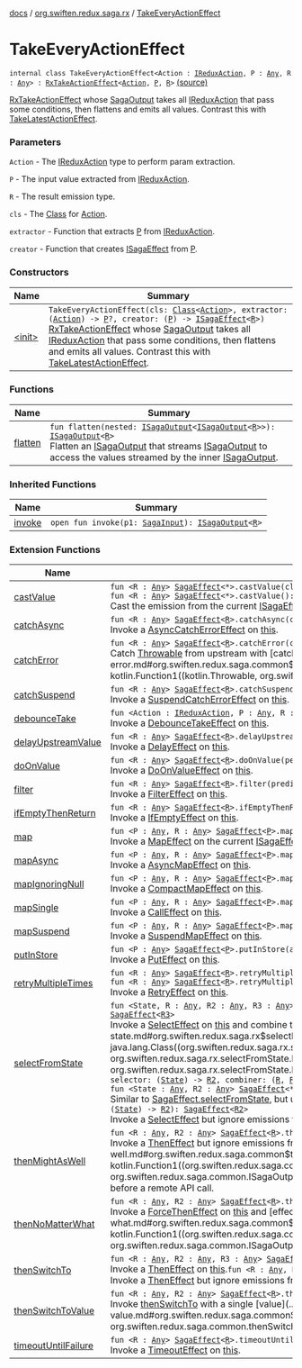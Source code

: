 [docs](../../index.md) / [org.swiften.redux.saga.rx](../index.md) / [TakeEveryActionEffect](./index.md)

# TakeEveryActionEffect

`internal class TakeEveryActionEffect<Action : `[`IReduxAction`](../../org.swiften.redux.core/-i-redux-action.md)`, P : `[`Any`](https://kotlinlang.org/api/latest/jvm/stdlib/kotlin/-any/index.html)`, R : `[`Any`](https://kotlinlang.org/api/latest/jvm/stdlib/kotlin/-any/index.html)`> : `[`RxTakeActionEffect`](../-rx-take-action-effect/index.md)`<`[`Action`](index.md#Action)`, `[`P`](index.md#P)`, `[`R`](index.md#R)`>` [(source)](https://github.com/protoman92/KotlinRedux/tree/master/common/common-rx-saga/src/main/kotlin/org/swiften/redux/saga/rx/RxTakeActionEffect.kt#L58)

[RxTakeActionEffect](../-rx-take-action-effect/index.md) whose [SagaOutput](../-saga-output/index.md) takes all [IReduxAction](../../org.swiften.redux.core/-i-redux-action.md) that pass some conditions, then
flattens and emits all values. Contrast this with [TakeLatestActionEffect](../-take-latest-action-effect/index.md).

### Parameters

`Action` - The [IReduxAction](../../org.swiften.redux.core/-i-redux-action.md) type to perform param extraction.

`P` - The input value extracted from [IReduxAction](../../org.swiften.redux.core/-i-redux-action.md).

`R` - The result emission type.

`cls` - The [Class](http://docs.oracle.com/javase/6/docs/api/java/lang/Class.html) for [Action](index.md#Action).

`extractor` - Function that extracts [P](index.md#P) from [IReduxAction](../../org.swiften.redux.core/-i-redux-action.md).

`creator` - Function that creates [ISagaEffect](../../org.swiften.redux.saga.common/-i-saga-effect.md) from [P](index.md#P).

### Constructors

| Name | Summary |
|---|---|
| [&lt;init&gt;](-init-.md) | `TakeEveryActionEffect(cls: `[`Class`](http://docs.oracle.com/javase/6/docs/api/java/lang/Class.html)`<`[`Action`](index.md#Action)`>, extractor: (`[`Action`](index.md#Action)`) -> `[`P`](index.md#P)`?, creator: (`[`P`](index.md#P)`) -> `[`ISagaEffect`](../../org.swiften.redux.saga.common/-i-saga-effect.md)`<`[`R`](index.md#R)`>)`<br>[RxTakeActionEffect](../-rx-take-action-effect/index.md) whose [SagaOutput](../-saga-output/index.md) takes all [IReduxAction](../../org.swiften.redux.core/-i-redux-action.md) that pass some conditions, then flattens and emits all values. Contrast this with [TakeLatestActionEffect](../-take-latest-action-effect/index.md). |

### Functions

| Name | Summary |
|---|---|
| [flatten](flatten.md) | `fun flatten(nested: `[`ISagaOutput`](../../org.swiften.redux.saga.common/-i-saga-output/index.md)`<`[`ISagaOutput`](../../org.swiften.redux.saga.common/-i-saga-output/index.md)`<`[`R`](index.md#R)`>>): `[`ISagaOutput`](../../org.swiften.redux.saga.common/-i-saga-output/index.md)`<`[`R`](index.md#R)`>`<br>Flatten an [ISagaOutput](../../org.swiften.redux.saga.common/-i-saga-output/index.md) that streams [ISagaOutput](../../org.swiften.redux.saga.common/-i-saga-output/index.md) to access the values streamed by the inner [ISagaOutput](../../org.swiften.redux.saga.common/-i-saga-output/index.md). |

### Inherited Functions

| Name | Summary |
|---|---|
| [invoke](../-rx-take-action-effect/invoke.md) | `open fun invoke(p1: `[`SagaInput`](../../org.swiften.redux.saga.common/-saga-input/index.md)`): `[`ISagaOutput`](../../org.swiften.redux.saga.common/-i-saga-output/index.md)`<`[`R`](../-rx-take-action-effect/index.md#R)`>` |

### Extension Functions

| Name | Summary |
|---|---|
| [castValue](../../org.swiften.redux.saga.common/cast-value.md) | `fun <R : `[`Any`](https://kotlinlang.org/api/latest/jvm/stdlib/kotlin/-any/index.html)`> `[`SagaEffect`](../../org.swiften.redux.saga.common/-saga-effect/index.md)`<*>.castValue(cls: `[`Class`](http://docs.oracle.com/javase/6/docs/api/java/lang/Class.html)`<`[`R`](../../org.swiften.redux.saga.common/cast-value.md#R)`>): `[`SagaEffect`](../../org.swiften.redux.saga.common/-saga-effect/index.md)`<`[`R`](../../org.swiften.redux.saga.common/cast-value.md#R)`>`<br>`fun <R : `[`Any`](https://kotlinlang.org/api/latest/jvm/stdlib/kotlin/-any/index.html)`> `[`SagaEffect`](../../org.swiften.redux.saga.common/-saga-effect/index.md)`<*>.castValue(): `[`SagaEffect`](../../org.swiften.redux.saga.common/-saga-effect/index.md)`<`[`R`](../../org.swiften.redux.saga.common/cast-value.md#R)`>`<br>Cast the emission from the current [ISagaEffect](../../org.swiften.redux.saga.common/-i-saga-effect.md) to [R](../../org.swiften.redux.saga.common/cast-value.md#R) if possible. |
| [catchAsync](../../org.swiften.redux.saga.common/catch-async.md) | `fun <R : `[`Any`](https://kotlinlang.org/api/latest/jvm/stdlib/kotlin/-any/index.html)`> `[`SagaEffect`](../../org.swiften.redux.saga.common/-saga-effect/index.md)`<`[`R`](../../org.swiften.redux.saga.common/catch-async.md#R)`>.catchAsync(catcher: suspend <ERROR CLASS>.(`[`Throwable`](https://kotlinlang.org/api/latest/jvm/stdlib/kotlin/-throwable/index.html)`) -> <ERROR CLASS><`[`R`](../../org.swiften.redux.saga.common/catch-async.md#R)`>): `[`SagaEffect`](../../org.swiften.redux.saga.common/-saga-effect/index.md)`<`[`R`](../../org.swiften.redux.saga.common/catch-async.md#R)`>`<br>Invoke a [AsyncCatchErrorEffect](../../org.swiften.redux.saga.common/-async-catch-error-effect/index.md) on [this](../../org.swiften.redux.saga.common/catch-async/-this-.md). |
| [catchError](../../org.swiften.redux.saga.common/catch-error.md) | `fun <R : `[`Any`](https://kotlinlang.org/api/latest/jvm/stdlib/kotlin/-any/index.html)`> `[`SagaEffect`](../../org.swiften.redux.saga.common/-saga-effect/index.md)`<`[`R`](../../org.swiften.redux.saga.common/catch-error.md#R)`>.catchError(catcher: (`[`Throwable`](https://kotlinlang.org/api/latest/jvm/stdlib/kotlin/-throwable/index.html)`) -> `[`R`](../../org.swiften.redux.saga.common/catch-error.md#R)`): `[`SagaEffect`](../../org.swiften.redux.saga.common/-saga-effect/index.md)`<`[`R`](../../org.swiften.redux.saga.common/catch-error.md#R)`>`<br>Catch [Throwable](https://kotlinlang.org/api/latest/jvm/stdlib/kotlin/-throwable/index.html) from upstream with [catcher](../../org.swiften.redux.saga.common/catch-error.md#org.swiften.redux.saga.common$catchError(org.swiften.redux.saga.common.SagaEffect((org.swiften.redux.saga.common.catchError.R)), kotlin.Function1((kotlin.Throwable, org.swiften.redux.saga.common.catchError.R)))/catcher). |
| [catchSuspend](../../org.swiften.redux.saga.common/catch-suspend.md) | `fun <R : `[`Any`](https://kotlinlang.org/api/latest/jvm/stdlib/kotlin/-any/index.html)`> `[`SagaEffect`](../../org.swiften.redux.saga.common/-saga-effect/index.md)`<`[`R`](../../org.swiften.redux.saga.common/catch-suspend.md#R)`>.catchSuspend(catcher: suspend <ERROR CLASS>.(`[`Throwable`](https://kotlinlang.org/api/latest/jvm/stdlib/kotlin/-throwable/index.html)`) -> `[`R`](../../org.swiften.redux.saga.common/catch-suspend.md#R)`): `[`SagaEffect`](../../org.swiften.redux.saga.common/-saga-effect/index.md)`<`[`R`](../../org.swiften.redux.saga.common/catch-suspend.md#R)`>`<br>Invoke a [SuspendCatchErrorEffect](../../org.swiften.redux.saga.common/-suspend-catch-error-effect/index.md) on [this](../../org.swiften.redux.saga.common/catch-suspend/-this-.md). |
| [debounceTake](../debounce-take.md) | `fun <Action : `[`IReduxAction`](../../org.swiften.redux.core/-i-redux-action.md)`, P : `[`Any`](https://kotlinlang.org/api/latest/jvm/stdlib/kotlin/-any/index.html)`, R : `[`Any`](https://kotlinlang.org/api/latest/jvm/stdlib/kotlin/-any/index.html)`> `[`TakeActionEffect`](../../org.swiften.redux.saga.common/-take-action-effect/index.md)`<`[`Action`](../debounce-take.md#Action)`, `[`P`](../debounce-take.md#P)`, `[`R`](../debounce-take.md#R)`>.debounceTake(millis: `[`Long`](https://kotlinlang.org/api/latest/jvm/stdlib/kotlin/-long/index.html)`): `[`TakeActionEffect`](../../org.swiften.redux.saga.common/-take-action-effect/index.md)`<`[`Action`](../debounce-take.md#Action)`, `[`P`](../debounce-take.md#P)`, `[`R`](../debounce-take.md#R)`>`<br>Invoke a [DebounceTakeEffect](../-debounce-take-effect/index.md) on [this](../debounce-take/-this-.md). |
| [delayUpstreamValue](../../org.swiften.redux.saga.common/delay-upstream-value.md) | `fun <R : `[`Any`](https://kotlinlang.org/api/latest/jvm/stdlib/kotlin/-any/index.html)`> `[`SagaEffect`](../../org.swiften.redux.saga.common/-saga-effect/index.md)`<`[`R`](../../org.swiften.redux.saga.common/delay-upstream-value.md#R)`>.delayUpstreamValue(millis: `[`Long`](https://kotlinlang.org/api/latest/jvm/stdlib/kotlin/-long/index.html)`): `[`SagaEffect`](../../org.swiften.redux.saga.common/-saga-effect/index.md)`<`[`R`](../../org.swiften.redux.saga.common/delay-upstream-value.md#R)`>`<br>Invoke a [DelayEffect](../../org.swiften.redux.saga.common/-delay-effect/index.md) on [this](../../org.swiften.redux.saga.common/delay-upstream-value/-this-.md). |
| [doOnValue](../../org.swiften.redux.saga.common/do-on-value.md) | `fun <R : `[`Any`](https://kotlinlang.org/api/latest/jvm/stdlib/kotlin/-any/index.html)`> `[`SagaEffect`](../../org.swiften.redux.saga.common/-saga-effect/index.md)`<`[`R`](../../org.swiften.redux.saga.common/do-on-value.md#R)`>.doOnValue(performer: (`[`R`](../../org.swiften.redux.saga.common/do-on-value.md#R)`) -> `[`Unit`](https://kotlinlang.org/api/latest/jvm/stdlib/kotlin/-unit/index.html)`): `[`SagaEffect`](../../org.swiften.redux.saga.common/-saga-effect/index.md)`<`[`R`](../../org.swiften.redux.saga.common/do-on-value.md#R)`>`<br>Invoke a [DoOnValueEffect](../../org.swiften.redux.saga.common/-do-on-value-effect/index.md) on [this](../../org.swiften.redux.saga.common/do-on-value/-this-.md). |
| [filter](../../org.swiften.redux.saga.common/filter.md) | `fun <R : `[`Any`](https://kotlinlang.org/api/latest/jvm/stdlib/kotlin/-any/index.html)`> `[`SagaEffect`](../../org.swiften.redux.saga.common/-saga-effect/index.md)`<`[`R`](../../org.swiften.redux.saga.common/filter.md#R)`>.filter(predicate: (`[`R`](../../org.swiften.redux.saga.common/filter.md#R)`) -> `[`Boolean`](https://kotlinlang.org/api/latest/jvm/stdlib/kotlin/-boolean/index.html)`): `[`SagaEffect`](../../org.swiften.redux.saga.common/-saga-effect/index.md)`<`[`R`](../../org.swiften.redux.saga.common/filter.md#R)`>`<br>Invoke a [FilterEffect](../../org.swiften.redux.saga.common/-filter-effect/index.md) on [this](../../org.swiften.redux.saga.common/filter/-this-.md). |
| [ifEmptyThenReturn](../../org.swiften.redux.saga.common/if-empty-then-return.md) | `fun <R : `[`Any`](https://kotlinlang.org/api/latest/jvm/stdlib/kotlin/-any/index.html)`> `[`SagaEffect`](../../org.swiften.redux.saga.common/-saga-effect/index.md)`<`[`R`](../../org.swiften.redux.saga.common/if-empty-then-return.md#R)`>.ifEmptyThenReturn(defaultValue: `[`R`](../../org.swiften.redux.saga.common/if-empty-then-return.md#R)`): `[`SagaEffect`](../../org.swiften.redux.saga.common/-saga-effect/index.md)`<`[`R`](../../org.swiften.redux.saga.common/if-empty-then-return.md#R)`>`<br>Invoke a [IfEmptyEffect](../../org.swiften.redux.saga.common/-if-empty-effect/index.md) on [this](../../org.swiften.redux.saga.common/if-empty-then-return/-this-.md). |
| [map](../../org.swiften.redux.saga.common/map.md) | `fun <P : `[`Any`](https://kotlinlang.org/api/latest/jvm/stdlib/kotlin/-any/index.html)`, R : `[`Any`](https://kotlinlang.org/api/latest/jvm/stdlib/kotlin/-any/index.html)`> `[`SagaEffect`](../../org.swiften.redux.saga.common/-saga-effect/index.md)`<`[`P`](../../org.swiften.redux.saga.common/map.md#P)`>.map(transformer: (`[`P`](../../org.swiften.redux.saga.common/map.md#P)`) -> `[`R`](../../org.swiften.redux.saga.common/map.md#R)`): `[`SagaEffect`](../../org.swiften.redux.saga.common/-saga-effect/index.md)`<`[`R`](../../org.swiften.redux.saga.common/map.md#R)`>`<br>Invoke a [MapEffect](../../org.swiften.redux.saga.common/-map-effect/index.md) on the current [ISagaEffect](../../org.swiften.redux.saga.common/-i-saga-effect.md). |
| [mapAsync](../../org.swiften.redux.saga.common/map-async.md) | `fun <P : `[`Any`](https://kotlinlang.org/api/latest/jvm/stdlib/kotlin/-any/index.html)`, R : `[`Any`](https://kotlinlang.org/api/latest/jvm/stdlib/kotlin/-any/index.html)`> `[`SagaEffect`](../../org.swiften.redux.saga.common/-saga-effect/index.md)`<`[`P`](../../org.swiften.redux.saga.common/map-async.md#P)`>.mapAsync(transformer: suspend <ERROR CLASS>.(`[`P`](../../org.swiften.redux.saga.common/map-async.md#P)`) -> <ERROR CLASS><`[`R`](../../org.swiften.redux.saga.common/map-async.md#R)`>): `[`SagaEffect`](../../org.swiften.redux.saga.common/-saga-effect/index.md)`<`[`R`](../../org.swiften.redux.saga.common/map-async.md#R)`>`<br>Invoke a [AsyncMapEffect](../../org.swiften.redux.saga.common/-async-map-effect/index.md) on [this](../../org.swiften.redux.saga.common/map-async/-this-.md). |
| [mapIgnoringNull](../../org.swiften.redux.saga.common/map-ignoring-null.md) | `fun <P : `[`Any`](https://kotlinlang.org/api/latest/jvm/stdlib/kotlin/-any/index.html)`, R : `[`Any`](https://kotlinlang.org/api/latest/jvm/stdlib/kotlin/-any/index.html)`> `[`SagaEffect`](../../org.swiften.redux.saga.common/-saga-effect/index.md)`<`[`P`](../../org.swiften.redux.saga.common/map-ignoring-null.md#P)`>.mapIgnoringNull(transformer: (`[`P`](../../org.swiften.redux.saga.common/map-ignoring-null.md#P)`) -> `[`R`](../../org.swiften.redux.saga.common/map-ignoring-null.md#R)`?): `[`SagaEffect`](../../org.swiften.redux.saga.common/-saga-effect/index.md)`<`[`R`](../../org.swiften.redux.saga.common/map-ignoring-null.md#R)`>`<br>Invoke a [CompactMapEffect](../../org.swiften.redux.saga.common/-compact-map-effect/index.md) on [this](../../org.swiften.redux.saga.common/map-ignoring-null/-this-.md). |
| [mapSingle](../map-single.md) | `fun <P : `[`Any`](https://kotlinlang.org/api/latest/jvm/stdlib/kotlin/-any/index.html)`, R : `[`Any`](https://kotlinlang.org/api/latest/jvm/stdlib/kotlin/-any/index.html)`> `[`SagaEffect`](../../org.swiften.redux.saga.common/-saga-effect/index.md)`<`[`P`](../map-single.md#P)`>.mapSingle(transformer: (`[`P`](../map-single.md#P)`) -> <ERROR CLASS><`[`R`](../map-single.md#R)`>): `[`SagaEffect`](../../org.swiften.redux.saga.common/-saga-effect/index.md)`<`[`R`](../map-single.md#R)`>`<br>Invoke a [CallEffect](../-call-effect/index.md) on [this](../map-single/-this-.md). |
| [mapSuspend](../../org.swiften.redux.saga.common/map-suspend.md) | `fun <P : `[`Any`](https://kotlinlang.org/api/latest/jvm/stdlib/kotlin/-any/index.html)`, R : `[`Any`](https://kotlinlang.org/api/latest/jvm/stdlib/kotlin/-any/index.html)`> `[`SagaEffect`](../../org.swiften.redux.saga.common/-saga-effect/index.md)`<`[`P`](../../org.swiften.redux.saga.common/map-suspend.md#P)`>.mapSuspend(transformer: suspend <ERROR CLASS>.(`[`P`](../../org.swiften.redux.saga.common/map-suspend.md#P)`) -> `[`R`](../../org.swiften.redux.saga.common/map-suspend.md#R)`): `[`SagaEffect`](../../org.swiften.redux.saga.common/-saga-effect/index.md)`<`[`R`](../../org.swiften.redux.saga.common/map-suspend.md#R)`>`<br>Invoke a [SuspendMapEffect](../../org.swiften.redux.saga.common/-suspend-map-effect/index.md) on [this](../../org.swiften.redux.saga.common/map-suspend/-this-.md). |
| [putInStore](../../org.swiften.redux.saga.common/put-in-store.md) | `fun <P : `[`Any`](https://kotlinlang.org/api/latest/jvm/stdlib/kotlin/-any/index.html)`> `[`SagaEffect`](../../org.swiften.redux.saga.common/-saga-effect/index.md)`<`[`P`](../../org.swiften.redux.saga.common/put-in-store.md#P)`>.putInStore(actionCreator: (`[`P`](../../org.swiften.redux.saga.common/put-in-store.md#P)`) -> `[`IReduxAction`](../../org.swiften.redux.core/-i-redux-action.md)`): `[`SagaEffect`](../../org.swiften.redux.saga.common/-saga-effect/index.md)`<`[`Any`](https://kotlinlang.org/api/latest/jvm/stdlib/kotlin/-any/index.html)`>`<br>Invoke a [PutEffect](../../org.swiften.redux.saga.common/-put-effect/index.md) on [this](../../org.swiften.redux.saga.common/put-in-store/-this-.md). |
| [retryMultipleTimes](../../org.swiften.redux.saga.common/retry-multiple-times.md) | `fun <R : `[`Any`](https://kotlinlang.org/api/latest/jvm/stdlib/kotlin/-any/index.html)`> `[`SagaEffect`](../../org.swiften.redux.saga.common/-saga-effect/index.md)`<`[`R`](../../org.swiften.redux.saga.common/retry-multiple-times.md#R)`>.retryMultipleTimes(times: `[`Long`](https://kotlinlang.org/api/latest/jvm/stdlib/kotlin/-long/index.html)`): `[`SagaEffect`](../../org.swiften.redux.saga.common/-saga-effect/index.md)`<`[`R`](../../org.swiften.redux.saga.common/retry-multiple-times.md#R)`>`<br>`fun <R : `[`Any`](https://kotlinlang.org/api/latest/jvm/stdlib/kotlin/-any/index.html)`> `[`SagaEffect`](../../org.swiften.redux.saga.common/-saga-effect/index.md)`<`[`R`](../../org.swiften.redux.saga.common/retry-multiple-times.md#R)`>.retryMultipleTimes(times: `[`Int`](https://kotlinlang.org/api/latest/jvm/stdlib/kotlin/-int/index.html)`): `[`SagaEffect`](../../org.swiften.redux.saga.common/-saga-effect/index.md)`<`[`R`](../../org.swiften.redux.saga.common/retry-multiple-times.md#R)`>`<br>Invoke a [RetryEffect](../../org.swiften.redux.saga.common/-retry-effect/index.md) on [this](../../org.swiften.redux.saga.common/retry-multiple-times/-this-.md). |
| [selectFromState](../select-from-state.md) | `fun <State, R : `[`Any`](https://kotlinlang.org/api/latest/jvm/stdlib/kotlin/-any/index.html)`, R2 : `[`Any`](https://kotlinlang.org/api/latest/jvm/stdlib/kotlin/-any/index.html)`, R3 : `[`Any`](https://kotlinlang.org/api/latest/jvm/stdlib/kotlin/-any/index.html)`> `[`SagaEffect`](../../org.swiften.redux.saga.common/-saga-effect/index.md)`<`[`R`](../select-from-state.md#R)`>.selectFromState(cls: `[`Class`](http://docs.oracle.com/javase/6/docs/api/java/lang/Class.html)`<`[`State`](../select-from-state.md#State)`>, selector: (`[`State`](../select-from-state.md#State)`) -> `[`R2`](../select-from-state.md#R2)`, combiner: (`[`R`](../select-from-state.md#R)`, `[`R2`](../select-from-state.md#R2)`) -> `[`R3`](../select-from-state.md#R3)`): `[`SagaEffect`](../../org.swiften.redux.saga.common/-saga-effect/index.md)`<`[`R3`](../select-from-state.md#R3)`>`<br>Invoke a [SelectEffect](../-select-effect/index.md) on [this](../select-from-state/-this-.md) and combine the emitted values with [combiner](../select-from-state.md#org.swiften.redux.saga.rx$selectFromState(org.swiften.redux.saga.common.SagaEffect((org.swiften.redux.saga.rx.selectFromState.R)), java.lang.Class((org.swiften.redux.saga.rx.selectFromState.State)), kotlin.Function1((org.swiften.redux.saga.rx.selectFromState.State, org.swiften.redux.saga.rx.selectFromState.R2)), kotlin.Function2((org.swiften.redux.saga.rx.selectFromState.R, org.swiften.redux.saga.rx.selectFromState.R2, org.swiften.redux.saga.rx.selectFromState.R3)))/combiner).`fun <State : `[`Any`](https://kotlinlang.org/api/latest/jvm/stdlib/kotlin/-any/index.html)`, R : `[`Any`](https://kotlinlang.org/api/latest/jvm/stdlib/kotlin/-any/index.html)`, R2 : `[`Any`](https://kotlinlang.org/api/latest/jvm/stdlib/kotlin/-any/index.html)`, R3 : `[`Any`](https://kotlinlang.org/api/latest/jvm/stdlib/kotlin/-any/index.html)`> `[`SagaEffect`](../../org.swiften.redux.saga.common/-saga-effect/index.md)`<`[`R`](../select-from-state.md#R)`>.selectFromState(cls: `[`KClass`](https://kotlinlang.org/api/latest/jvm/stdlib/kotlin.reflect/-k-class/index.html)`<`[`State`](../select-from-state.md#State)`>, selector: (`[`State`](../select-from-state.md#State)`) -> `[`R2`](../select-from-state.md#R2)`, combiner: (`[`R`](../select-from-state.md#R)`, `[`R2`](../select-from-state.md#R2)`) -> `[`R3`](../select-from-state.md#R3)`): `[`SagaEffect`](../../org.swiften.redux.saga.common/-saga-effect/index.md)`<`[`R3`](../select-from-state.md#R3)`>`<br>`fun <State : `[`Any`](https://kotlinlang.org/api/latest/jvm/stdlib/kotlin/-any/index.html)`, R2 : `[`Any`](https://kotlinlang.org/api/latest/jvm/stdlib/kotlin/-any/index.html)`> `[`SagaEffect`](../../org.swiften.redux.saga.common/-saga-effect/index.md)`<*>.selectFromState(cls: `[`KClass`](https://kotlinlang.org/api/latest/jvm/stdlib/kotlin.reflect/-k-class/index.html)`<`[`State`](../select-from-state.md#State)`>, selector: (`[`State`](../select-from-state.md#State)`) -> `[`R2`](../select-from-state.md#R2)`): `[`SagaEffect`](../../org.swiften.redux.saga.common/-saga-effect/index.md)`<`[`R2`](../select-from-state.md#R2)`>`<br>Similar to [SagaEffect.selectFromState](../select-from-state.md), but uses [KClass](https://kotlinlang.org/api/latest/jvm/stdlib/kotlin.reflect/-k-class/index.html) instead of [Class](http://docs.oracle.com/javase/6/docs/api/java/lang/Class.html).`fun <State, R2 : `[`Any`](https://kotlinlang.org/api/latest/jvm/stdlib/kotlin/-any/index.html)`> `[`SagaEffect`](../../org.swiften.redux.saga.common/-saga-effect/index.md)`<*>.selectFromState(cls: `[`Class`](http://docs.oracle.com/javase/6/docs/api/java/lang/Class.html)`<`[`State`](../select-from-state.md#State)`>, selector: (`[`State`](../select-from-state.md#State)`) -> `[`R2`](../select-from-state.md#R2)`): `[`SagaEffect`](../../org.swiften.redux.saga.common/-saga-effect/index.md)`<`[`R2`](../select-from-state.md#R2)`>`<br>Invoke a [SelectEffect](../-select-effect/index.md) but ignore emissions from [this](../select-from-state/-this-.md). |
| [thenMightAsWell](../../org.swiften.redux.saga.common/then-might-as-well.md) | `fun <R : `[`Any`](https://kotlinlang.org/api/latest/jvm/stdlib/kotlin/-any/index.html)`, R2 : `[`Any`](https://kotlinlang.org/api/latest/jvm/stdlib/kotlin/-any/index.html)`> `[`SagaEffect`](../../org.swiften.redux.saga.common/-saga-effect/index.md)`<`[`R`](../../org.swiften.redux.saga.common/then-might-as-well.md#R)`>.thenMightAsWell(effect: `[`ISagaEffect`](../../org.swiften.redux.saga.common/-i-saga-effect.md)`<`[`R2`](../../org.swiften.redux.saga.common/then-might-as-well.md#R2)`>): `[`SagaEffect`](../../org.swiften.redux.saga.common/-saga-effect/index.md)`<`[`R`](../../org.swiften.redux.saga.common/then-might-as-well.md#R)`>`<br>Invoke a [ThenEffect](../../org.swiften.redux.saga.common/-then-effect/index.md) but ignore emissions from [effect](../../org.swiften.redux.saga.common/then-might-as-well.md#org.swiften.redux.saga.common$thenMightAsWell(org.swiften.redux.saga.common.SagaEffect((org.swiften.redux.saga.common.thenMightAsWell.R)), kotlin.Function1((org.swiften.redux.saga.common.SagaInput, org.swiften.redux.saga.common.ISagaOutput((org.swiften.redux.saga.common.thenMightAsWell.R2)))))/effect). This is useful in cases such as setting loading flag before a remote API call. |
| [thenNoMatterWhat](../../org.swiften.redux.saga.common/then-no-matter-what.md) | `fun <R : `[`Any`](https://kotlinlang.org/api/latest/jvm/stdlib/kotlin/-any/index.html)`, R2 : `[`Any`](https://kotlinlang.org/api/latest/jvm/stdlib/kotlin/-any/index.html)`> `[`SagaEffect`](../../org.swiften.redux.saga.common/-saga-effect/index.md)`<`[`R`](../../org.swiften.redux.saga.common/then-no-matter-what.md#R)`>.thenNoMatterWhat(effect: `[`ISagaEffect`](../../org.swiften.redux.saga.common/-i-saga-effect.md)`<`[`R2`](../../org.swiften.redux.saga.common/then-no-matter-what.md#R2)`>): `[`SagaEffect`](../../org.swiften.redux.saga.common/-saga-effect/index.md)`<`[`R2`](../../org.swiften.redux.saga.common/then-no-matter-what.md#R2)`>`<br>Invoke a [ForceThenEffect](../../org.swiften.redux.saga.common/-force-then-effect/index.md) on [this](../../org.swiften.redux.saga.common/then-no-matter-what/-this-.md) and [effect](../../org.swiften.redux.saga.common/then-no-matter-what.md#org.swiften.redux.saga.common$thenNoMatterWhat(org.swiften.redux.saga.common.SagaEffect((org.swiften.redux.saga.common.thenNoMatterWhat.R)), kotlin.Function1((org.swiften.redux.saga.common.SagaInput, org.swiften.redux.saga.common.ISagaOutput((org.swiften.redux.saga.common.thenNoMatterWhat.R2)))))/effect). |
| [thenSwitchTo](../../org.swiften.redux.saga.common/then-switch-to.md) | `fun <R : `[`Any`](https://kotlinlang.org/api/latest/jvm/stdlib/kotlin/-any/index.html)`, R2 : `[`Any`](https://kotlinlang.org/api/latest/jvm/stdlib/kotlin/-any/index.html)`, R3 : `[`Any`](https://kotlinlang.org/api/latest/jvm/stdlib/kotlin/-any/index.html)`> `[`SagaEffect`](../../org.swiften.redux.saga.common/-saga-effect/index.md)`<`[`R`](../../org.swiften.redux.saga.common/then-switch-to.md#R)`>.thenSwitchTo(effect: `[`ISagaEffect`](../../org.swiften.redux.saga.common/-i-saga-effect.md)`<`[`R2`](../../org.swiften.redux.saga.common/then-switch-to.md#R2)`>, combiner: (`[`R`](../../org.swiften.redux.saga.common/then-switch-to.md#R)`, `[`R2`](../../org.swiften.redux.saga.common/then-switch-to.md#R2)`) -> `[`R3`](../../org.swiften.redux.saga.common/then-switch-to.md#R3)`): `[`SagaEffect`](../../org.swiften.redux.saga.common/-saga-effect/index.md)`<`[`R3`](../../org.swiften.redux.saga.common/then-switch-to.md#R3)`>`<br>Invoke a [ThenEffect](../../org.swiften.redux.saga.common/-then-effect/index.md) on [this](../../org.swiften.redux.saga.common/then-switch-to/-this-.md).`fun <R : `[`Any`](https://kotlinlang.org/api/latest/jvm/stdlib/kotlin/-any/index.html)`, R2 : `[`Any`](https://kotlinlang.org/api/latest/jvm/stdlib/kotlin/-any/index.html)`> `[`SagaEffect`](../../org.swiften.redux.saga.common/-saga-effect/index.md)`<`[`R`](../../org.swiften.redux.saga.common/then-switch-to.md#R)`>.thenSwitchTo(effect: `[`ISagaEffect`](../../org.swiften.redux.saga.common/-i-saga-effect.md)`<`[`R2`](../../org.swiften.redux.saga.common/then-switch-to.md#R2)`>): `[`SagaEffect`](../../org.swiften.redux.saga.common/-saga-effect/index.md)`<`[`R2`](../../org.swiften.redux.saga.common/then-switch-to.md#R2)`>`<br>Invoke a [ThenEffect](../../org.swiften.redux.saga.common/-then-effect/index.md) but ignore emissions from [this](../../org.swiften.redux.saga.common/then-switch-to/-this-.md). |
| [thenSwitchToValue](../../org.swiften.redux.saga.common/then-switch-to-value.md) | `fun <R : `[`Any`](https://kotlinlang.org/api/latest/jvm/stdlib/kotlin/-any/index.html)`, R2 : `[`Any`](https://kotlinlang.org/api/latest/jvm/stdlib/kotlin/-any/index.html)`> `[`SagaEffect`](../../org.swiften.redux.saga.common/-saga-effect/index.md)`<`[`R`](../../org.swiften.redux.saga.common/then-switch-to-value.md#R)`>.thenSwitchToValue(value: `[`R2`](../../org.swiften.redux.saga.common/then-switch-to-value.md#R2)`): `[`SagaEffect`](../../org.swiften.redux.saga.common/-saga-effect/index.md)`<`[`R2`](../../org.swiften.redux.saga.common/then-switch-to-value.md#R2)`>`<br>Invoke [thenSwitchTo](../../org.swiften.redux.saga.common/then-switch-to.md) with a single [value](../../org.swiften.redux.saga.common/then-switch-to-value.md#org.swiften.redux.saga.common$thenSwitchToValue(org.swiften.redux.saga.common.SagaEffect((org.swiften.redux.saga.common.thenSwitchToValue.R)), org.swiften.redux.saga.common.thenSwitchToValue.R2)/value). |
| [timeoutUntilFailure](../../org.swiften.redux.saga.common/timeout-until-failure.md) | `fun <R : `[`Any`](https://kotlinlang.org/api/latest/jvm/stdlib/kotlin/-any/index.html)`> `[`SagaEffect`](../../org.swiften.redux.saga.common/-saga-effect/index.md)`<`[`R`](../../org.swiften.redux.saga.common/timeout-until-failure.md#R)`>.timeoutUntilFailure(millis: `[`Long`](https://kotlinlang.org/api/latest/jvm/stdlib/kotlin/-long/index.html)`): `[`SagaEffect`](../../org.swiften.redux.saga.common/-saga-effect/index.md)`<`[`R`](../../org.swiften.redux.saga.common/timeout-until-failure.md#R)`>`<br>Invoke a [TimeoutEffect](../../org.swiften.redux.saga.common/-timeout-effect/index.md) on [this](../../org.swiften.redux.saga.common/timeout-until-failure/-this-.md). |
